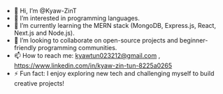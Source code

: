 - 👋 Hi, I’m @Kyaw-ZinT
- 👀 I’m interested in programming languages.
- 🌱 I’m currently learning the MERN stack (MongoDB, Express.js, React, Next.js and Node.js).
- 💞️ I’m looking to collaborate on open-source projects and beginner-friendly programming communities.
- 📫 How to reach me: kyawtun023212@gmail.com , https://www.linkedin.com/in/kyaw-zin-tun-8225a0265
- ⚡ Fun fact: I enjoy exploring new tech and challenging myself to build creative projects!


<!---
Kyaw-ZinT/Kyaw-ZinT is a ✨ special ✨ repository because its `README.md` (this file) appears on your GitHub profile.
You can click the Preview link to take a look at your changes.
--->
